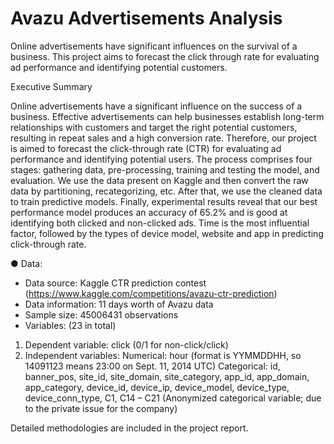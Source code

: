 # Avazu Advertisements Analysis
Online advertisements have significant influences on the survival of a business. This project aims to forecast the click through rate for evaluating ad performance and identifying potential customers.

Executive Summary

Online advertisements have a significant influence on the success of a business. Effective advertisements can help businesses establish long-term relationships with customers and target the right potential customers, resulting in repeat sales and a high conversion rate. Therefore, our project is aimed to forecast the click-through rate (CTR) for evaluating ad performance and identifying potential users. The process comprises four stages: gathering data, pre-processing, training and testing the model, and evaluation. We use the data present on Kaggle and then convert the raw data by partitioning, recategorizing, etc. After that, we use the cleaned data to train predictive models. Finally, experimental results reveal that our best performance model produces an accuracy of 65.2% and is good at identifying both clicked and non-clicked ads. Time is the most influential factor, followed by the types of device model, website and app in predicting click-through rate.

● Data:

* Data source: Kaggle CTR prediction contest  
    (https://www.kaggle.com/competitions/avazu-ctr-prediction)
* Data information: 11 days worth of Avazu data 
* Sample size: 45006431 observations
* Variables: (23 in total)
1. Dependent variable: click (0/1 for non-click/click)
2. Independent variables:
Numerical: hour (format is YYMMDDHH, so 14091123 means 23:00 on Sept. 11, 2014 UTC)
Categorical: id, banner_pos, site_id, site_domain, site_category, app_id, app_domain, app_category, device_id, device_ip, device_model, device_type, device_conn_type, C1, C14 – C21 (Anonymized categorical variable; due to the private issue for the company)


Detailed methodologies are included in the project report.
